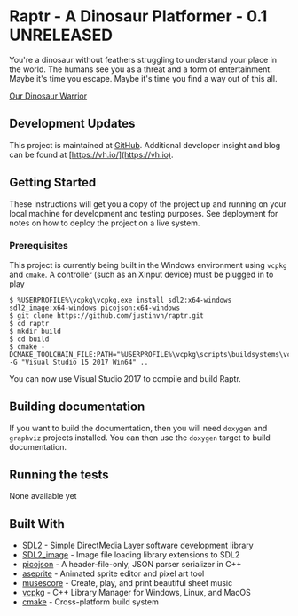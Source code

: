 # Raptr - A Dinosaur Platformer - 0.1 UNRELEASED

You're a dinosaur without feathers struggling to understand your place in the world. The humans see you as a threat and a form of entertainment. Maybe it's time you escape. Maybe it's time you find a way out of this all.

[Our Dinosaur Warrior](https://i.imgur.com/sqVdbnN.gifv)

## Development Updates

This project is maintained at [GitHub](https://github.com/justinvh/raptr). Additional developer insight and blog can be found at [https://vh.io/](https://vh.io).

## Getting Started

These instructions will get you a copy of the project up and running on your local machine for development and testing purposes. See deployment for notes on how to deploy the project on a live system.

### Prerequisites

This project is currently being built in the Windows environment using `vcpkg` and `cmake`. A controller (such as an XInput device) must be plugged in to play

```
$ %USERPROFILE%\vcpkg\vcpkg.exe install sdl2:x64-windows sdl2_image:x64-windows picojson:x64-windows
$ git clone https://github.com/justinvh/raptr.git
$ cd raptr
$ mkdir build
$ cd build
$ cmake -DCMAKE_TOOLCHAIN_FILE:PATH="%USERPROFILE%\vcpkg\scripts\buildsystems\vcpkg.cmake" -G "Visual Studio 15 2017 Win64" ..
```

You can now use Visual Studio 2017 to compile and build Raptr.

## Building documentation

If you want to build the documentation, then you will need `doxygen` and `graphviz` projects installed. You can then use the `doxygen` target to build documentation.

## Running the tests

None available yet

## Built With

* [SDL2](https://www.libsdl.org/index.php) - Simple DirectMedia Layer software development library
* [SDL2_image](https://www.libsdl.org/projects/SDL_image/) - Image file loading library extensions to SDL2
* [picojson](https://github.com/kazuho/picojson) - A header-file-only, JSON parser serializer in C++
* [aseprite](https://www.aseprite.org/) - Animated sprite editor and pixel art tool
* [musescore](https://musescore.com/) - Create, play, and print beautiful sheet music
* [vcpkg](https://github.com/Microsoft/vcpkg) - C++ Library Manager for Windows, Linux, and MacOS
* [cmake](https://cmake.org/) - Cross-platform build system


